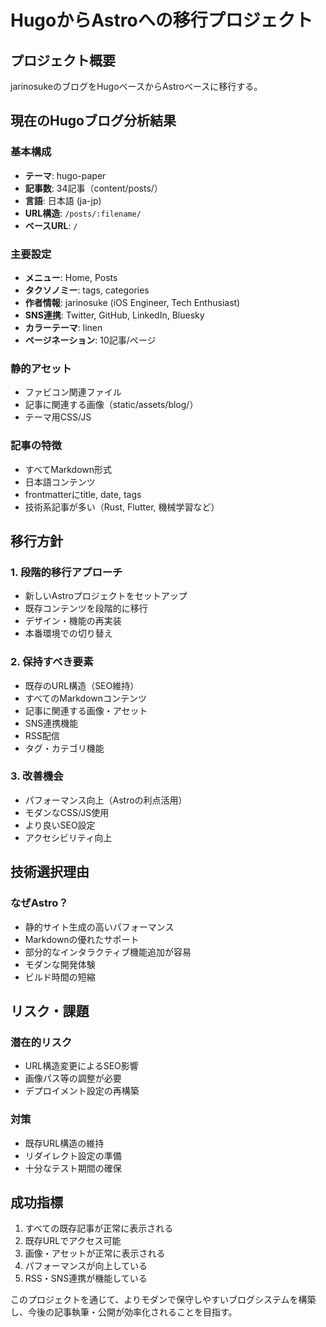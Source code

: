 # HugoからAstroへの移行プロジェクト

## プロジェクト概要

jarinosukeのブログをHugoベースからAstroベースに移行する。

## 現在のHugoブログ分析結果

### 基本構成
- **テーマ**: hugo-paper
- **記事数**: 34記事（content/posts/）
- **言語**: 日本語 (ja-jp)
- **URL構造**: `/posts/:filename/`
- **ベースURL**: `/`

### 主要設定
- **メニュー**: Home, Posts
- **タクソノミー**: tags, categories
- **作者情報**: jarinosuke (iOS Engineer, Tech Enthusiast)
- **SNS連携**: Twitter, GitHub, LinkedIn, Bluesky
- **カラーテーマ**: linen
- **ページネーション**: 10記事/ページ

### 静的アセット
- ファビコン関連ファイル
- 記事に関連する画像（static/assets/blog/）
- テーマ用CSS/JS

### 記事の特徴
- すべてMarkdown形式
- 日本語コンテンツ
- frontmatterにtitle, date, tags
- 技術系記事が多い（Rust, Flutter, 機械学習など）

## 移行方針

### 1. 段階的移行アプローチ
- 新しいAstroプロジェクトをセットアップ
- 既存コンテンツを段階的に移行
- デザイン・機能の再実装
- 本番環境での切り替え

### 2. 保持すべき要素
- 既存のURL構造（SEO維持）
- すべてのMarkdownコンテンツ
- 記事に関連する画像・アセット
- SNS連携機能
- RSS配信
- タグ・カテゴリ機能

### 3. 改善機会
- パフォーマンス向上（Astroの利点活用）
- モダンなCSS/JS使用
- より良いSEO設定
- アクセシビリティ向上

## 技術選択理由

### なぜAstro？
- 静的サイト生成の高いパフォーマンス
- Markdownの優れたサポート
- 部分的なインタラクティブ機能追加が容易
- モダンな開発体験
- ビルド時間の短縮

## リスク・課題

### 潜在的リスク
- URL構造変更によるSEO影響
- 画像パス等の調整が必要
- デプロイメント設定の再構築

### 対策
- 既存URL構造の維持
- リダイレクト設定の準備
- 十分なテスト期間の確保

## 成功指標

1. すべての既存記事が正常に表示される
2. 既存URLでアクセス可能
3. 画像・アセットが正常に表示される
4. パフォーマンスが向上している
5. RSS・SNS連携が機能している

このプロジェクトを通じて、よりモダンで保守しやすいブログシステムを構築し、今後の記事執筆・公開が効率化されることを目指す。